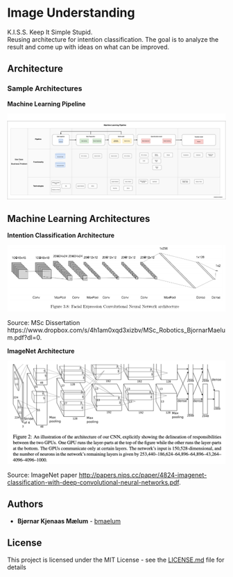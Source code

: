 # Image Understanding 
K.I.S.S. Keep It Simple Stupid.   
Reusing architecture for intention classification. The goal is to analyze the result and come up with ideas on what can be improved. 

## Architecture

### Sample Architectures

**Machine Learning Pipeline**
<p align="center">
  <img src="architecture/ml_pipeline_architecture.png" width="800"/>
</p>

## Machine Learning Architectures
**Intention Classification Architecture**
<p align="center">
  <img src="literature/intention_classification_conv_arch.png" width="800"/>
</p>
Source: MSc Dissertation https://www.dropbox.com/s/4h1am0xqd3xizbv/MSc_Robotics_BjornarMaelum.pdf?dl=0. 

**ImageNet Architecture**
<p align="center">
  <img src="literature/imagenet_arch.png" width="800"/>
</p>

Source: ImageNet paper http://papers.nips.cc/paper/4824-imagenet-classification-with-deep-convolutional-neural-networks.pdf. 


## Authors

* **Bjørnar Kjenaas Mælum** - [bmaelum](https://github.com/bmaelum)

## License

This project is licensed under the MIT License - see the [LICENSE.md](LICENSE.md) file for details
